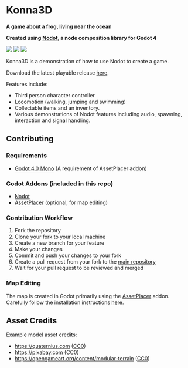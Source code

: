 # Konna3D

**A game about a frog, living near the ocean**

**Created using [Nodot](https://github.com/NodotProject/nodot), a node composition library for Godot 4**

[![](https://dcbadge.vercel.app/api/server/Rx9CZX4sjG)](https://discord.gg/Rx9CZX4sjG)
[![](https://img.shields.io/mastodon/follow/110106863700290562?domain=https%3A%2F%2Fmastodon.gamedev.place&label=MASTODON&style=for-the-badge)](https://mastodon.gamedev.place/@krazyjakee)
[![](https://img.shields.io/youtube/channel/subscribers/UColWkNMgHseKyU7D1QGeoyQ?label=YOUTUBE&style=for-the-badge)](https://www.youtube.com/@GodotNodot)

Konna3D is a demonstration of how to use Nodot to create a game.

Download the latest playable release [here](https://github.com/NodotProject/konna3d/releases).

Features include:
- Third person character controller
- Locomotion (walking, jumping and swimming)
- Collectable items and an inventory.
- Various demonstrations of Nodot features including audio, spawning, interaction and signal handling.

## Contributing

### Requirements
- [Godot 4.0 Mono](https://downloads.tuxfamily.org/godotengine/4.0/mono/) (A requirement of AssetPlacer addon)

### Godot Addons (included in this repo)

- [Nodot](https://github.com/NodotProject/nodot)
- [AssetPlacer](https://cookiebadger.itch.io/assetplacer) (optional, for map editing)

### Contribution Workflow

1. Fork the repository
2. Clone your fork to your local machine
3. Create a new branch for your feature
4. Make your changes
5. Commit and push your changes to your fork
6. Create a pull request from your fork to the [main repository](https://github.com/NodotProject/konna3d)
7. Wait for your pull request to be reviewed and merged

### Map Editing

The map is created in Godot primarily using the [AssetPlacer](https://cookiebadger.itch.io/assetplacer) addon. Carefully follow the installation instructions [here](https://cookiebadger.github.io/assetplacer-docs/installation.html).

## Asset Credits

Example model asset credits:
- https://quaternius.com ([CC0](https://creativecommons.org/share-your-work/public-domain/cc0/))
- https://pixabay.com ([CC0](https://creativecommons.org/share-your-work/public-domain/cc0/))
- https://opengameart.org/content/modular-terrain ([CC0](https://creativecommons.org/share-your-work/public-domain/cc0/))